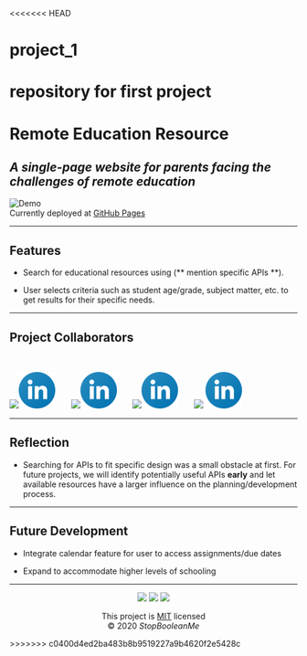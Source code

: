 <<<<<<< HEAD

# project_1

# repository for first project

# Remote Education Resource

## _A single-page website for parents facing the challenges of remote education_

![Demo](https://www.placecage.com/600/300)  
Currently deployed at [GitHub Pages](https://dmaysteinman.github.io/project_1/)

---

## Features

- Search for educational resources using (** mention specific APIs **).

- User selects criteria such as student age/grade, subject matter, etc. to get results for their specific needs.

---

## Project Collaborators

<br>

[![](https://github.com/dmaysteinman.png?size=64)](https://github.com/dmaysteinman)[![linkedin](Images/linkedin.svg)](http://www.linkedin.com/in/danielle-may-steinman-2868781b4)
&nbsp;&nbsp;&nbsp;&nbsp;&nbsp;
[<img src="https://media-exp1.licdn.com/dms/image/C4D03AQHTbPrJQ5US1w/profile-displayphoto-shrink_400_400/0?e=1609372800&v=beta&t=UEVpFtEsO78Zr9T9GlUdGmfh9jhzryxTeuREVVkB8x4" width="64">](https://github.com/mrjacoughlin)[![linkedin](Images/linkedin.svg)](http://www.linkedin.com/in/james-coughlin-428a1747)
&nbsp;&nbsp;&nbsp;&nbsp;&nbsp;
[![](https://github.com/JGilb28-7.png?size=64)](https://github.com/JGilb28-7)[![linkedin](Images/linkedin.svg)](http://www.linkedin.com/in/jonathan-gilbert-67600211)
&nbsp;&nbsp;&nbsp;&nbsp;&nbsp;
[![](https://github.com/joeldore.png?size=64)](https://github.com/joeldore)
[![linkedin](Images/linkedin.svg?)](http://www.linkedin.com/in/joeldore)

---

## Reflection

- Searching for APIs to fit specific design was a small obstacle at first. For future projects, we will identify potentially useful APIs **early** and let available resources have a larger influence on the planning/development process.

---

## Future Development

- Integrate calendar feature for user to access assignments/due dates

- Expand to accommodate higher levels of schooling

---

<div align="center">

<img src='https://img.shields.io/github/repo-size/dmaysteinman/project_1'>  
<img src='https://img.shields.io/github/last-commit/dmaysteinman/project_1'>
<img src='https://img.shields.io/github/languages/top/dmaysteinman/project_1'>

This project is [MIT](https://github.com/JoelDore/REPO-NAME/blob/main/LICENSE) licensed  
© 2020 _StopBooleanMe_

</div>
>>>>>>> c0400d4ed2ba483b8b9519227a9b4620f2e5428c
